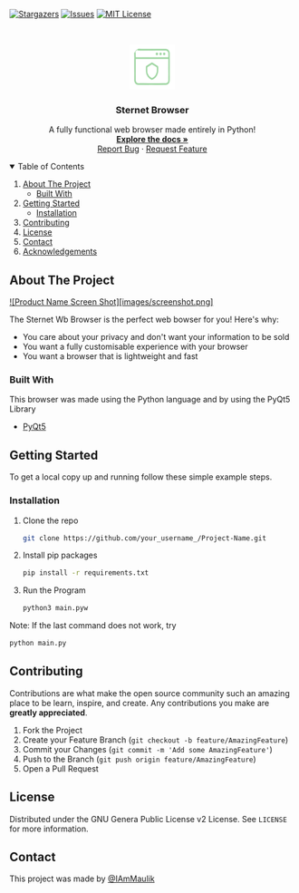 [![Stargazers][stars-shield]][stars-url]
[![Issues][issues-shield]][issues-url]
[![MIT License][license-shield]][license-url]



<!-- PROJECT LOGO -->
<br />
<p align="center">
  <a href="https://github.com/IAmMaulik/Sternet">
    <img src="images/logo.png" alt="Logo" width="80" height="80">
  </a>

  <h3 align="center">Sternet Browser</h3>

  <p align="center">
    A fully functional web browser made entirely in Python!
    <br />
    <a href="https://github.com/othneildrew/Best-README-Template"><strong>Explore the docs »</strong></a>
    <br />
    <a href="https://github.com/othneildrew/Best-README-Template/issues">Report Bug</a>
    ·
    <a href="https://github.com/othneildrew/Best-README-Template/issues">Request Feature</a>
  </p>
</p>



<!-- TABLE OF CONTENTS -->
<details open="open">
  <summary>Table of Contents</summary>
  <ol>
    <li>
      <a href="#about-the-project">About The Project</a>
      <ul>
        <li><a href="#built-with">Built With</a></li>
      </ul>
    </li>
    <li>
      <a href="#getting-started">Getting Started</a>
      <ul>
        <li><a href="#installation">Installation</a></li>
      </ul>
    </li>
    <li><a href="#contributing">Contributing</a></li>
    <li><a href="#license">License</a></li>
    <li><a href="#contact">Contact</a></li>
    <li><a href="#acknowledgements">Acknowledgements</a></li>
  </ol>
</details>



<!-- ABOUT THE PROJECT -->
## About The Project

[![Product Name Screen Shot][images/screenshot.png]](https://github.com/IAmMaulik/Sternet)

The Sternet Wb Browser is the perfect web bowser for you!
Here's why:
* You care about your privacy and don't want your information to be sold
* You want a fully customisable experience with your browser
* You want a browser that is lightweight and fast


### Built With

This browser was made using the Python language and by using the PyQt5 Library
* [PyQt5](https://www.riverbankcomputing.com/static/Docs/PyQt5/)



<!-- GETTING STARTED -->
## Getting Started

To get a local copy up and running follow these simple example steps.

### Installation

1. Clone the repo
   ```sh
   git clone https://github.com/your_username_/Project-Name.git
   ```
2. Install pip packages
   ```sh
   pip install -r requirements.txt
   ```
3. Run the Program
   ```sh
   python3 main.pyw
   ```
Note: If the last command does not work, try
```sh
python main.py
````
## Contributing

Contributions are what make the open source community such an amazing place to be learn, inspire, and create. Any contributions you make are **greatly appreciated**.

1. Fork the Project
2. Create your Feature Branch (`git checkout -b feature/AmazingFeature`)
3. Commit your Changes (`git commit -m 'Add some AmazingFeature'`)
4. Push to the Branch (`git push origin feature/AmazingFeature`)
5. Open a Pull Request



<!-- LICENSE -->
## License

Distributed under the GNU Genera Public License v2 License. See `LICENSE` for more information.



<!-- CONTACT -->
## Contact

This project was made by [@IAmMaulik](https://iammaulik.github.io)



<!-- MARKDOWN LINKS & IMAGES -->
<!-- https://www.markdownguide.org/basic-syntax/#reference-style-links -->
[stars-shield]: https://img.shields.io/github/stars/IAmMaulik/Sternet?style=for-the-badge
[stars-url]: https://github.com/IAmMaulik/Sternet/stargazers
[issues-shield]: https://img.shields.io/github/issues/IAmMaulik/Sternet?style=for-the-badge
[issues-url]: https://github.com/IAmMaulik/Sternet/issues
[license-shield]: https://img.shields.io/github/license/IAmMaulik/Sternet?style=for-the-badge
[license-url]: https://github.com/IAmMaulik/Sternet/blob/master/LICENSE
[product-screenshot]: images/screenshot.png
